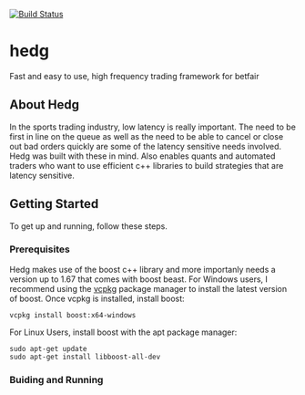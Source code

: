 [![Build Status](https://app.travis-ci.com/tosinalagbe/hedg.svg?branch=main)](https://app.travis-ci.com/tosinalagbe/hedg)

# hedg
Fast and easy to use, high frequency trading framework for betfair

<!-- ABOUT THE PROJECT -->
## About Hedg
In the sports trading industry, low latency is really important. The need to be first in line on the queue as well as the need to be able to cancel or close out bad orders quickly are some of the latency sensitive needs involved. Hedg was built with these in mind. Also enables quants and automated traders who want to use efficient c++ libraries to build strategies that are latency sensitive.

<!-- GETTING STARTED -->
## Getting Started
To get up and running, follow these steps.

### Prerequisites
Hedg makes use of the boost c++ library and more importanly needs a version up to 1.67 that comes with boost beast.
For Windows users, I recommend using the [vcpkg](https://github.com/microsoft/vcpkg#quick-start-windows) package manager to install the latest version of boost. Once vcpkg is installed, install boost:
```
vcpkg install boost:x64-windows
```
For Linux Users, install boost with the apt package manager:
```
sudo apt-get update
sudo apt-get install libboost-all-dev
```

### Buiding and Running






